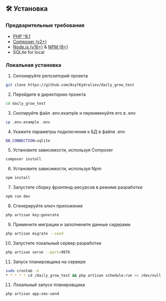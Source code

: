 ## 🛠️ Установка

### Предварительные требования

* [PHP ^8.1](https://www.php.net/manual/ru/install.php)
* [Composer (v2+)](https://getcomposer.org/doc/00-intro.md)
* [Node.js (v16+)](https://nodejs.org/en) & [NPM (9+)](https://docs.npmjs.com/downloading-and-installing-node-js-and-npm)
* SQLite for local

### Локальная установка

1. Склонируйте репозиторий проекта
```sh
git clone https://github.com/AsylKydraliev/daily_grow_test
```

2. Перейдите в директорию проекта
```sh
cd daily_grow_test
```

3. Скопируйте файл .env.example и переименуйте его в .env
```sh
cp .env.example .env
```

4. Укажите параметры подключения к БД в файле .env
```sh
DB_CONNECTION=sqlite
```

5. Установите зависимости, используя Composer
```sh
composer install
```

6. Установите зависимости, используя Npm
```sh
npm install
```

7. Запустите сборку фронтенд-ресурсов в режиме разработки
```sh
npm run dev
```

8. Сгенерируйте ключ приложения
```sh
php artisan key:generate
```

9. Примените миграции и заполнените данные сидерами
```sh
php artisan migrate --seed
```

10. Запустите локальный сервер разработки
```sh
php artisan serve --port=9876
```

11. Запуск планировщика на сервере
```sh
sudo crontab -e
* * * * * cd /daily_grow_test && php artisan schedule:run >> /dev/null 2>&1
```

11. Локальный запуск планировщика
```sh
php artisan app:sms-send
```
